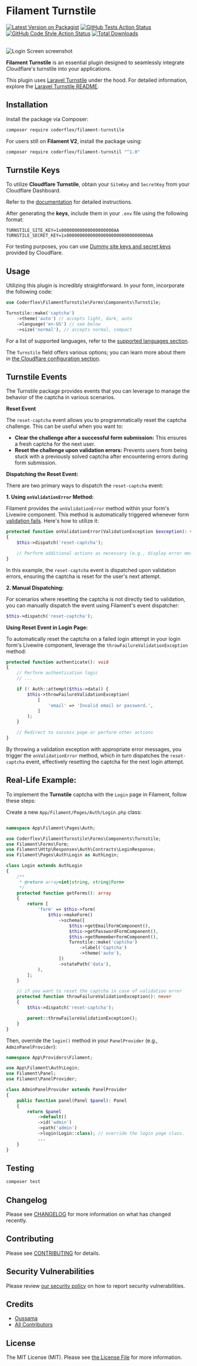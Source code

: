 # Filament Turnstile

[![Latest Version on Packagist](https://img.shields.io/packagist/v/coderflex/filament-turnstile.svg?style=flat-square)](https://packagist.org/packages/coderflex/filament-turnstile)
[![GitHub Tests Action Status](https://img.shields.io/github/actions/workflow/status/coderflexx/filament-turnstile/run-tests.yml?branch=main&label=tests&style=flat-square)](https://github.com/coderflexx/filament-turnstile/actions?query=workflow%3Arun-tests+branch%3Amain)
[![GitHub Code Style Action Status](https://img.shields.io/github/actions/workflow/status/coderflexx/filament-turnstile/fix-php-code-style-issues.yml?branch=main&label=code%20style&style=flat-square)](https://github.com/coderflexx/filament-turnstile/actions?query=workflow%3A"Fix+PHP+code+style+issues"+branch%3Amain)
[![Total Downloads](https://img.shields.io/packagist/dt/coderflex/filament-turnstile.svg?style=flat-square)](https://packagist.org/packages/coderflex/filament-turnstile)

</br>

<img src="https://github.com/coderflexx/filament-turnstile/raw/main/art/thumbnail.png" alt="Login Screen screenshot" class="filament-hidden"/>

</br>

**Filament Turnstile** is an essential plugin designed to seamlessly integrate Cloudflare's turnstile into your applications.

This plugin uses [Laravel Turnstile](https://github.com/coderflexx/laravel-turnstile) under the hood. For detailed information, explore the [Laravel Turnstile README](https://github.com/coderflexx/laravel-turnstile).

## Installation
Install the package via Composer:

```bash
composer require coderflex/filament-turnstile
```

For users still on **Filament V2**, install the package using:

```bash
composer require coderflex/filament-turnstil "^1.0"
```

## Turnstile Keys
To utilize **Cloudflare Turnstile**, obtain your `SiteKey` and `SecretKey` from your Cloudflare Dashboard.

Refer to the [documentation](https://developers.cloudflare.com/turnstile/get-started/#get-a-sitekey-and-secret-key) for detailed instructions.

After generating the **keys**, include them in your `.env` file using the following format:

```env
TURNSTILE_SITE_KEY=1x00000000000000000000AA
TURNSTILE_SECRET_KEY=1x0000000000000000000000000000000AA
```

For testing purposes, you can use [Dummy site keys and secret keys](https://developers.cloudflare.com/turnstile/reference/testing/) provided by Cloudflare.

## Usage

Utilizing this plugin is incredibly straightforward. In your form, incorporate the following code:

```php
use Coderflex\FilamentTurnstile\Forms\Components\Turnstile;

Turnstile::make('captcha')
    ->theme('auto') // accepts light, dark, auto
    ->language('en-US') // see below
    ->size('normal'), // accepts normal, compact
```

For a list of supported languages, refer to the [supported languages section](https://developers.cloudflare.com/turnstile/reference/supported-languages/). 

The `Turnstile` field offers various options; you can learn more about them in [the Cloudflare configuration section](https://developers.cloudflare.com/turnstile/get-started/client-side-rendering/#configurations).

## Turnstile Events

The Turnstile package provides events that you can leverage to manage the behavior of the captcha in various scenarios.

**Reset Event**

The `reset-captcha` event allows you to programmatically reset the captcha challenge. This can be useful when you want to:

- **Clear the challenge after a successful form submission:** This ensures a fresh captcha for the next user.
- **Reset the challenge upon validation errors:** Prevents users from being stuck with a previously solved captcha after encountering errors during form submission.

**Dispatching the Reset Event:**

There are two primary ways to dispatch the `reset-captcha` event:

**1. Using `onValidationError` Method:**

Filament provides the `onValidationError` method within your form's Livewire component. This method is automatically triggered whenever form [validation fails](https://filamentphp.com/docs/3.x/forms/validation#sending-validation-notifications). Here's how to utilize it:

```php
protected function onValidationError(ValidationException $exception): void
{
    $this->dispatch('reset-captcha');

    // Perform additional actions as necessary (e.g., display error messages)
}
```

In this example, the `reset-captcha` event is dispatched upon validation errors, ensuring the captcha is reset for the user's next attempt.

**2. Manual Dispatching:**

For scenarios where resetting the captcha is not directly tied to validation, you can manually dispatch the event using Filament's event dispatcher:

```php
$this->dispatch('reset-captcha');
```

**Using Reset Event in Login Page:**

To automatically reset the captcha on a failed login attempt in your login form's Livewire component, leverage the `throwFailureValidationException` method:

```php
protected function authenticate(): void
{
    // Perform authentication logic
    // ...

    if (! Auth::attempt($this->data)) {
        $this->throwFailureValidationException(
            [
                'email' => 'Invalid email or password.',
            ]
        );
    }

    // Redirect to success page or perform other actions
}
```

By throwing a validation exception with appropriate error messages, you trigger the `onValidationError` method, which in turn dispatches the `reset-captcha` event, effectively resetting the captcha for the next login attempt.

## Real-Life Example:

To implement the **Turnstile** captcha with the `Login` page in Filament, follow these steps:

Create a new `App/Filament/Pages/Auth/Login.php` class:

```php

namespace App\Filament\Pages\Auth;

use Coderflex\FilamentTurnstile\Forms\Components\Turnstile;
use Filament\Forms\Form;
use Filament\Http\Responses\Auth\Contracts\LoginResponse;
use Filament\Pages\Auth\Login as AuthLogin;

class Login extends AuthLogin
{
    /**
     * @return array<int|string, string|Form>
     */
    protected function getForms(): array
    {
        return [
            'form' => $this->form(
                $this->makeForm()
                    ->schema([
                        $this->getEmailFormComponent(),
                        $this->getPasswordFormComponent(),
                        $this->getRememberFormComponent(),
                        Turnstile::make('captcha')
                            ->label('Captcha')
                            ->theme('auto'),
                    ])
                    ->statePath('data'),
            ),
        ];
    }

    // if you want to reset the captcha in case of validation error
    protected function throwFailureValidationException(): never
    {
        $this->dispatch('reset-captcha');

        parent::throwFailureValidationException();
    }
}
```

Then, override the `login()` method in your `PanelProvider` (e.g., `AdminPanelProvider`):

```php
namespace App\Providers\Filament;

use App\Filament\Auth\Login;
use Filament\Panel;
use Filament\PanelProvider;

class AdminPanelProvider extends PanelProvider
{
    public function panel(Panel $panel): Panel
    {
        return $panel
            ->default()
            ->id('admin')
            ->path('admin')
            ->login(Login::class); // override the login page class.
            ...
    }
}
```
## Testing

```bash
composer test
```

## Changelog

Please see [CHANGELOG](CHANGELOG.md) for more information on what has changed recently.

## Contributing

Please see [CONTRIBUTING](CONTRIBUTING.md) for details.

## Security Vulnerabilities

Please review [our security policy](../../security/policy) on how to report security vulnerabilities.

## Credits

- [Oussama](https://github.com/ousid)
- [All Contributors](../../contributors)

## License

The MIT License (MIT). Please see [the License File](LICENSE.md) for more information.
